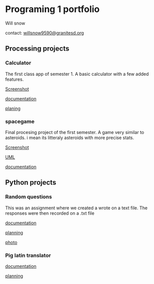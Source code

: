# Programing 1 portfolio

Will snow

contact: willsnow9590@granitesd.org

## Processing projects

### Calculator
The first class app of semester 1. A basic calculator with a few added features.

[Screenshot](https://github.com/willsnow06/python_programing1/blob/gh-pages/images/calculator%20screenshot.JPG)

[documentation](src/calculator.zip)

[planing](https://github.com/willsnow06/python_programing1/blob/gh-pages/images/calculatorPic.jpeg)

### spacegame
Final procesing project of the first semester. A game very similar to asteroids. i mean its litteraly asteroids with more precise stats.

[Screenshot](https://github.com/willsnow06/python_programing1/blob/gh-pages/images/Screen%20Shot%202021-03-18%20at%208.38.03%20AM.png?raw=true)

[UML](https://github.com/willsnow06/python_programing1/blob/gh-pages/images/spacegame%20diagram.pdf)

[documentation](src/spaceGame.zip)

## Python projects

### Random questions

This was an assignment where we created a wrote on a text file. The responses were then recorded on a .txt file

[documentation](src/thought-provoking-questions.zip)

[planning](https://github.com/willsnow06/python_programing1/blob/gh-pages/images/S204%20Sequential%20Files-1.docx)

[photo](https://github.com/willsnow06/python_programing1/blob/gh-pages/images/Capture.JPG)

### Pig latin translator

[documentation](https://github.com/willsnow06/python_programing1/blob/gh-pages/src/pig-latin-1.zip)

[planning](https://github.com/willsnow06/python_programing1/blob/gh-pages/src/S202%20All%20About%20Strings-2%20(1)-1.docx)
